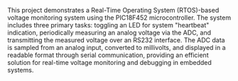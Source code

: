 This project demonstrates a Real-Time Operating System (RTOS)-based voltage monitoring system using the PIC18F452 microcontroller. The system includes three primary tasks: toggling an LED for system "heartbeat" indication, periodically measuring an analog voltage via the ADC, and transmitting the measured voltage over an RS232 interface. The ADC data is sampled from an analog input, converted to millivolts, and displayed in a readable format through serial communication, providing an efficient solution for real-time voltage monitoring and debugging in embedded systems.
